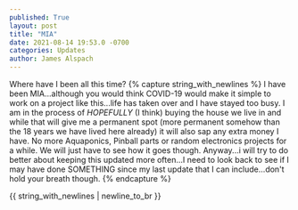 ```yaml
---
published: True
layout: post
title: "MIA"
date: 2021-08-14 19:53.0 -0700
categories: Updates
author: James Alspach
---
```

Where have I been all this time?
{% capture string_with_newlines %}
I have been MIA...although you would think COVID-19 would make it simple to work on a project like this...life has taken over and I have stayed too busy. I am in the process of *HOPEFULLY* (I think) buying the house we live in and while that will give me a permanent spot (more permanent somehow than the 18 years we have lived here already) it will also sap any extra money I have. No more Aquaponics, Pinball parts or random electronics projects for a while. We will just have to see how it goes though.
Anyway...i will try to do better about keeping this updated more often...I need to look back to see if I may have done SOMETHING since my last update that I can include...don't hold your breath though.
{% endcapture %}

{{ string_with_newlines | newline_to_br }}
